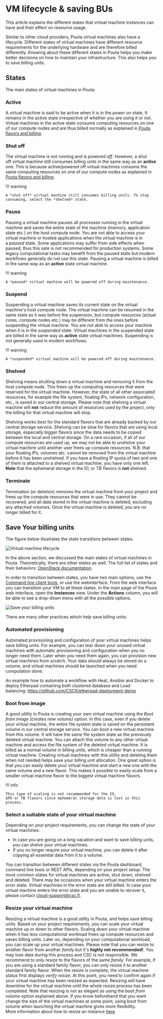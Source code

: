 # VM lifecycle & saving BUs

This article explains the different states that virtual machine instances
can have and their effect on resource usage.

Similar to other cloud providers, Pouta virtual machines also have a lifecycle. 
Different states of virtual machines have different
resource requirements for the underlying hardware and are therefore
billed differently. Knowing about these different states in Pouta 
helps you make better decisions on how to maintain your infrastructure.
This also helps you to save billing units. 

## States

The main states of virtual machines in Pouta:

### Active
A virtual machine is said to be active when it
is in the *power on* state. It remains in the active state
irrespective of whether you are using it or not. Virtual machines in
the active state consume computing resources on one of our compute
nodes and are thus billed normally as explained in [Pouta flavors and billing](vm-flavors-and-billing.md).

### Shut off
The virtual machine is not running and is *powered
off*. However, a shut off virtual machine still consumes billing
units in the same way as an **active** one. This is
because active/powered off virtual machines consume the same computing
resources on one of our compute nodes as explained in [Pouta flavors and billing](vm-flavors-and-billing.md).

!!! warning

    A *shut off* virtual machine still consumes billing units. To stop
    consuming, select the *shelved* state.

### Pause
Pausing a virtual machine pauses all processes running
in the virtual machine and saves the entire state of the machine
(memory, application state etc.) on the host compute node. You are
not able to access your virtual machine or hosted applications when
the virtual machine is in a *paused* state. Some applications may
suffer from side effects when  paused, thus this sate is not
recommended for production systems. Some legacy computational tasks
may benefit from the paused state but modern workflows generally do
not use this state. Pausing a virtual machine is billed in the same
way as an **active** state virtual machine.

!!! warning

    A *paused* virtual machine will be powered off during maintenance.

### Suspend
Suspending a virtual machine saves its current state on
the virtual machine's host compute node. The virtual machine can be
resumed in the same state as it was before the suspension, but
compute resources (actual cores, compute nodes etc.) may be different
from the ones before suspending the virtual machine. You
are not able to access your machine when it is in the *suspended* state.
Virtual machines in the suspended state are billed in the same way
as **active** state virtual machines. Suspending is not generally used
in modern workflows.

!!! warning

    A *suspended* virtual machine will be powered off during maintenance.

### Shelved
Shelving means shutting down a virtual machine and removing it from the host compute node. 
This frees up the computing resources that were reserved for the virtual machine. 
However, the state of all other associated resources, for example the file system,
floating IPs, network configuration, etc., is saved in our central storage. 
Please note that shelving a virtual machine will **not** reduce the amount of
resources used by the project, only the billing for that virtual machine will stop.

Shelving works best for the standard flavors that are already backed by our 
central storage service. Shelving can be slow for flavors that are using local storage,
especially bigger flavors since the data needs to be copied between the local and 
central storage. On a rare occasion, if all of our compute resources are used up, 
we may not be able to unshelve your virtual machine until another user frees up 
compute resources. N.B. that your floating IPs, volumes etc. cannot be removed from
the virtual machine before it has been unshelved. If you have a floating IP quota
of two and one of them is attached to a shelved virtual machine, you have only one left. 
**Note** that the ephemeral storage in the IO, or TB flavors is **not** shelved.


### Terminate
Termination (or deletion) removes the virtual machine
from your project and frees up the compute resources that were in
use. They cannot be recovered, and all data stored in the virtual
machine is deleted, excluding any attached volumes. Once the virtual
machine is deleted, you are no longer billed for it.

## Save Your billing units

The figure below illustrates the state transitions between
states.

![Virtual machine lifecycle](../../img/instance-lifecycle-1.png)

In the above section, we discussed the main states of virtual
machines in Pouta. Theoretically, there are other states as well.
The full list of states and their behaviors: [OpenStack documentation](https://developer.openstack.org/api-guide/compute/server_concepts.html).

In order to transition between states, you have two main options, use the [Command line client tools](command-line-tools.md), or use the webinterface.
From the web interface you can transition your VM to all these states. In the main page of the Pouta web interface, open the **Instances** view. Under the **Actions** column, you will be able to see a drop-down menu with all the possible options.

![Save your billing units](../../img/Save-Your-billing-units.png)

There are many other practices which help save billing units:

### Automated provisioning
Automated provisioning and configuration
of your virtual machines helps save billing units. For
example, you can tear down your unused virtual machines with automatic
provisioning and configuration when you no longer need them. Later when
you need them again, you can provision new virtual machines from
scratch. Your data should always be stored on a volume, and virtual
machines should be launched when you need computation done. 

An example how to automate a workflow with Heat, Ansible and Docker to
deploy Etherpad containing both clustered database and Load balancing: <https://github.com/CSCfi/etherpad-deployment-demo>

### Boot from image
A good utility in
Pouta is creating your own virtual machine using the *Boot from image
(creates new  volume)* option. In this case, even if you delete your
virtual  machine, the entire file system state is saved on the
persistent volume in our central storage service. You can boot a new
virtual machine from this volume. It will have the same file system
state as the previously deleted virtual machine. You can attach this
volume to any other virtual machine and access the file system of the
deleted virtual machine. It is billed as a normal volume in
billing units, which is cheaper than a running virtual
machine. Creating virtual machines with this utility and deleting them
when not needed helps save your billing unit
allocation. One great option is that you can easily delete your
virtual machine and start a new one with the same volume
and a new flavor. This makes it possible to easily scale
from a smaller virtual machine flavor to the biggest virtual machine
flavors.

!!! info

    This type of scaling is not recommended for the IO,
    GPU or TB flavors since ephemeral storage data is lost in this
    process.

### Select a suitable state of your virtual machine
Depending on your project requirements, you can change the state of your virtual
machines:

-   In case you are going on a long vacation and want to save 
    billing units, you can shelve your virtual machines.
-   If you no longer require your virtual machine, you can delete it
    after copying all essential data from it to a volume.

You can transition between different states via the Pouta dashboard,
command line tools or REST APIs, depending on your project setup. The
most common states for virtual machines are active, shut down,
shelved and deleted. There may be occasions when your virtual machine
enters the _error_ state. Virtual machines in the error state are still
billed. In case your virtual machine enters the error state and you are
unable to recover it, please contact cloud-support@csc.fi.

### Resize your virtual machine
Resizing a virtual machine is a
good utility in Pouta, and helps save billing
units. Based on your project requirements, you can scale your virtual machine up or
down to other flavors. Scaling down your
virtual machine when it has less computational workload frees up
compute resources and saves billing units. Later on,
depending on your computational workload, you can scale up your virtual
machines. Please note that you can resize to another flavor from another *family* but it's **highly not recommended!**.
You may lose data during this process and CSC is not responsible. We recommend to only resize to the flavors of the
same *family*. For example, if you are using a standard
family flavor, you can only resize it to another standard family
flavor. When the resize is complete, the virtual machine status first
displays _verify resize_. At this point, you need to confirm again if
your virtual machine has been resized as expected. Resizing will have
downtime for the virtual machine until the whole resize process has
been completed. Note that resizing is not as elegant as using the _boot
from volume_ option explained above. If you know beforehand that you want change the
size of the virtual machines at some point, using boot from
volume when launching the virtual machine gives more
flexibility.  
More information about how to resize an instance [here](../../support/faq/how-to-resize-in-pouta.md)

  [Pouta flavors and billing]: vm-flavors-and-billing.md
